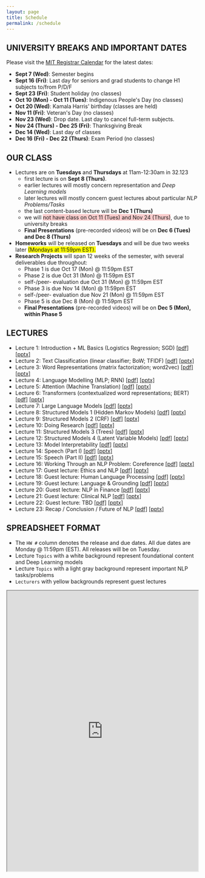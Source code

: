 ```yaml
---
layout: page
title: Schedule
permalink: /schedule
---
```

## UNIVERSITY BREAKS AND IMPORTANT DATES
Please visit the [MIT Registrar Calendar](https://registrar.mit.edu/calendar) for the latest dates:
- **Sept 7 (Wed)**: Semester begins
- **Sept 16 (Fri)**: Last day for seniors and grad students to change H1 subjects to/from P/D/F
- **Sept 23 (Fri)**: Student holiday (no classes)
- **Oct 10 (Mon) - Oct 11 (Tues)**: Indigenous People's Day (no classes)
- **Oct 20 (Wed)**: Kamala Harris' birthday (classes are held)
- **Nov 11 (Fri)**: Veteran's Day (no classes)
- **Nov 23 (Wed)**: Drop date. Last day to cancel full-term subjects.
- **Nov 24 (Thurs) - Dec 25 (Fri)**: Thanksgiving Break
- **Dec 14 (Wed)**: Last day of classes
- **Dec 16 (Fri) - Dec 22 (Thurs)**: Exam Period (no classes)

## OUR CLASS
- Lectures are on **Tuesdays** and **Thursdays** at 11am-12:30am in 32.123
	- first lecture is on **Sept 8 (Thurs)**.
	- earlier lectures will mostly concern representation and _Deep Learning models_
	- later lectures will mostly concern guest lectures about particular _NLP Problems/Tasks_
	- the last content-based lecture will be **Dec 1 (Thurs)**
	- we will <span style="background-color: #FACCCC">not have class on Oct 11 (Tues) and Nov 24 (Thurs)</span>, due to university breaks
	- **Final Presentations** (pre-recorded videos) will be on **Dec 6 (Tues) and Dec 8 (Thurs)**
- **Homeworks** will be released on **Tuesdays** and will be due two weeks later <span style="background-color: #FFFF00">(Mondays at 11:59pm EST).</span>
- **Research Projects** will span 12 weeks of the semester, with several deliverables due throughout:
	- Phase 1 is due Oct 17 (Mon) @ 11:59pm EST
	- Phase 2 is due Oct 31 (Mon) @ 11:59pm EST
	- self-/peer- evaluation due Oct 31 (Mon) @ 11:59pm EST
	- Phase 3 is due Nov 14 (Mon) @ 11:59pm EST
	- self-/peer- evaluation due Nov 21 (Mon) @ 11:59pm EST
	- Phase 5 is due Dec 8 (Mon) @ 11:59pm EST
	- **Final Presentations** (pre-recorded videos) will be on **Dec 5 (Mon), within Phase 5**

## LECTURES
- Lecture 1: Introduction + ML Basics (Logistics Regression; SGD) [[pdf]]() [[pptx]]()
- Lecture 2: Text Classification (linear classifier; BoW; TFIDF) [[pdf]]() [[pptx]]()
- Lecture 3: Word Representations (matrix factorization; word2vec) [[pdf]]() [[pptx]]()
- Lecture 4: Language Modelling (MLP; RNN) [[pdf]]() [[pptx]]()
- Lecture 5: Attention (Machine Translation) [[pdf]]() [[pptx]]()
- Lecture 6: Transformers (contextualized word representations; BERT) [[pdf]]() [[pptx]]()
- Lecture 7: Large Language Models [[pdf]]() [[pptx]]()
- Lecture 8: Structured Models 1 (Hidden Markov Models) [[pdf]]() [[pptx]]()
- Lecture 9: Structured Models 2 (CRF) [[pdf]]() [[pptx]]()
- Lecture 10: Doing Research [[pdf]]() [[pptx]]()
- Lecture 11: Structured Models 3 (Trees) [[pdf]]() [[pptx]]()
- Lecture 12: Structured Models 4 (Latent Variable Models) [[pdf]]() [[pptx]]()
- Lecture 13: Model Interpretability [[pdf]]() [[pptx]]()
- Lecture 14: Speech (Part I) [[pdf]]() [[pptx]]()
- Lecture 15: Speech (Part II) [[pdf]]() [[pptx]]()
- Lecture 16: Working Through an NLP Problem: Coreference [[pdf]]() [[pptx]]()
- Lecture 17: Guest lecture: Ethics and NLP  [[pdf]]() [[pptx]]()
- Lecture 18: Guest lecture: Human Language Processing [[pdf]]() [[pptx]]()
- Lecture 19: Guest lecture: Language & Grounding [[pdf]]() [[pptx]]()
- Lecture 20: Guest lecture: NLP in Finance [[pdf]]() [[pptx]]()
- Lecture 21: Guest lecture: Clinical NLP [[pdf]]() [[pptx]]()
- Lecture 22: Guest lecture: TBD [[pdf]]() [[pptx]]()
- Lecture 23: Recap / Conclusion / Future of NLP [[pdf]]() [[pptx]]()

## SPREADSHEET FORMAT
- The `HW #` column denotes the release and due dates. All due dates are Monday @ 11:59pm (EST). All releases will be on Tuesday.
- Lecture `Topics` with a white background represent foundational content and Deep Learning models
- Lecture `Topics` with a light gray background represent important NLP tasks/problems
- `Lecturers` with yellow backgrounds represent guest lectures
<iframe width='100%' height='740' src="https://docs.google.com/spreadsheets/d/e/2PACX-1vQTghXeq-z4CFVYMiiynKOK0S9pVDiknNF5FRJ3DsHgG1sOvNjeEqAKsMYqmnRNO2Iq-PJH9mDkey4R/pubhtml?gid=0&amp;single=true&amp;widget=true&amp;headers=false"></iframe>
